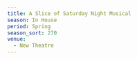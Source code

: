 ```yaml
---
title: A Slice of Saturday Night Musical
season: In House
period: Spring
season_sort: 270
venue:
  - New Theatre
---
```


